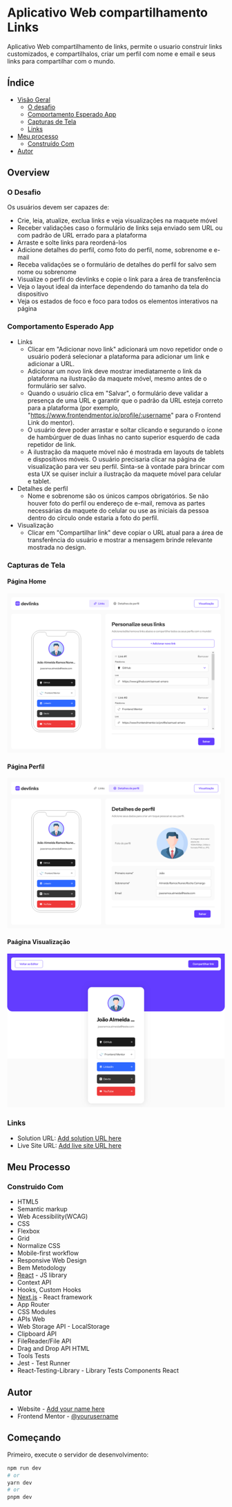 # Aplicativo Web compartilhamento Links

Aplicativo Web compartilhamento de links, permite o usuario construir links customizados, e compartilhalos, criar um perfil com nome e email e seus links para compartilhar com o mundo.

## Índice

- [Visão Geral](#o-desafio)
  - [O desafio](#the-challenge)
  - [Comportamento Esperado App](#comportamento-esperado-app)
  - [Capturas de Tela](#capturas-de-tela)
  - [Links](#links)
- [Meu processo](#meu-processo)
  - [Construído Com](#construido-com)
- [Autor](#autor)

## Overview

### O Desafio

Os usuários devem ser capazes de:

- Crie, leia, atualize, exclua links e veja visualizações na maquete móvel
- Receber validações caso o formulário de links seja enviado sem URL ou com padrão de URL errado para a plataforma
- Arraste e solte links para reordená-los
- Adicione detalhes do perfil, como foto do perfil, nome, sobrenome e e-mail
- Receba validações se o formulário de detalhes do perfil for salvo sem nome ou sobrenome
- Visualize o perfil do devlinks e copie o link para a área de transferência
- Veja o layout ideal da interface dependendo do tamanho da tela do dispositivo
- Veja os estados de foco e foco para todos os elementos interativos na página

### Comportamento Esperado App

- Links
  - Clicar em "Adicionar novo link" adicionará um novo repetidor onde o usuário poderá selecionar a plataforma para adicionar um link e adicionar a URL.
  - Adicionar um novo link deve mostrar imediatamente o link da plataforma na ilustração da maquete móvel, mesmo antes de o formulário ser salvo.
  - Quando o usuário clica em "Salvar", o formulário deve validar a presença de uma URL e garantir que o padrão da URL esteja correto para a plataforma (por exemplo, "https://www.frontendmentor.io/profile/:username" para o Frontend Link do mentor).
  - O usuário deve poder arrastar e soltar clicando e segurando o ícone de hambúrguer de duas linhas no canto superior esquerdo de cada repetidor de link.
  - A ilustração da maquete móvel não é mostrada em layouts de tablets e dispositivos móveis. O usuário precisaria clicar na página de visualização para ver seu perfil. Sinta-se à vontade para brincar com esta UX se quiser incluir a ilustração da maquete móvel para celular e tablet.
- Detalhes de perfil
  - Nome e sobrenome são os únicos campos obrigatórios. Se não houver foto do perfil ou endereço de e-mail, remova as partes necessárias da maquete do celular ou use as iniciais da pessoa dentro do círculo onde estaria a foto do perfil.
- Visualização
  - Clicar em "Compartilhar link" deve copiar o URL atual para a área de transferência do usuário e mostrar a mensagem brinde relevante mostrada no design.

### Capturas de Tela

#### Página Home

![](./public/images/result-page-home.png)

#### Página Perfil

![](./public/images/result-page-profile.png)

#### Paágina Visualização

![](./public/images/result-page-view.png)

### Links

- Solution URL: [Add solution URL here](https://your-solution-url.com)
- Live Site URL: [Add live site URL here](https://your-live-site-url.com)

## Meu Processo

### Construido Com

- HTML5
 - Semantic markup
 - Web Acessibility(WCAG)
- CSS
 - Flexbox
 - Grid
 - Normalize CSS
 - Mobile-first workflow
 - Responsive Web Design
 - Bem Metodology
- [React](https://reactjs.org/) - JS library
 - Context API
 - Hooks, Custom Hooks
- [Next.js](https://nextjs.org/) - React framework
 - App Router
- CSS Modules
- APIs Web
 - Web Storage API - LocalStorage
 - Clipboard API
 - FileReader/File API
 - Drag and Drop API HTML
- Tools Tests
 - Jest - Test Runner
 - React-Testing-Library - Library Tests Components React

## Autor

- Website - [Add your name here](https://meu-portfolio-topaz-alpha.vercel.app/)
- Frontend Mentor - [@yourusername](https://www.frontendmentor.io/profile/samuel-amaro)

## Começando

Primeiro, execute o servidor de desenvolvimento:

```bash
npm run dev
# or
yarn dev
# or
pnpm dev
```
